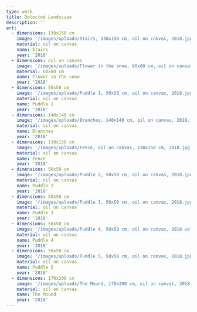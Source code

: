 ```yaml
---
type: work
title: Detected Landscape
description: ''
art:
  - dimensions: 130x150 cm
    image: '/images/uploads/Stairs, 130x150 cm, oil on canvas, 2018.jpg'
    material: oil on canvas
    name: Stairs
    year: '2018'
  - dimensions: oil on canvas
    image: '/images/uploads/Flower in the snow, 60x80 cm, oil on canvas, 2018.jpg'
    material: 60x80 cm
    name: Flower in the snow
    year: '2018'
  - dimensions: 50x50 cm
    image: '/images/uploads/Puddle 1, 50x50 cm, oil on canvas, 2018.jpg'
    material: oil on canvas
    name: Puddle 1
    year: '2018'
  - dimensions: 140x140 cm
    image: '/images/uploads/Branches, 140x140 cm, oil on canvas, 2018.jpg'
    material: oil on canvas
    name: Branches
    year: '2018'
  - dimensions: 130x150 cm
    image: '/images/uploads/Fence, oil on canvas, 130x150 cm, 2018.jpg'
    material: oil on canvas
    name: Fence
    year: '2018'
  - dimensions: 50x50 cm
    image: '/images/uploads/Puddle 2, 50x50 cm, oil on canvas, 2018.jpg'
    material: oil on canvas
    name: Puddle 2
    year: '2018'
  - dimensions: 50x50 cm
    image: '/images/uploads/Puddle 3, 50x50 cm, oil on canvas, 2018.jpg'
    material: oil on canvas
    name: Puddle 3
    year: '2018'
  - dimensions: 50x50 cm
    image: '/images/uploads/Puddle 4, 50x50 cm, oil on canvas, 2018 velke.jpg'
    material: oil on canvas
    name: Puddle 4
    year: '2018'
  - dimensions: 50x50 cm
    image: '/images/uploads/Puddle 5, 50x50 cm, oil on canvas, 2018.jpg'
    material: oil on canvas
    name: Puddle 5
    year: '2018'
  - dimensions: 170x200 cm
    image: '/images/uploads/The Mound, 170x200 cm, oil on canvas, 2018.jpg'
    material: oil on canvas
    name: The Mound
    year: '2018'
---
```

